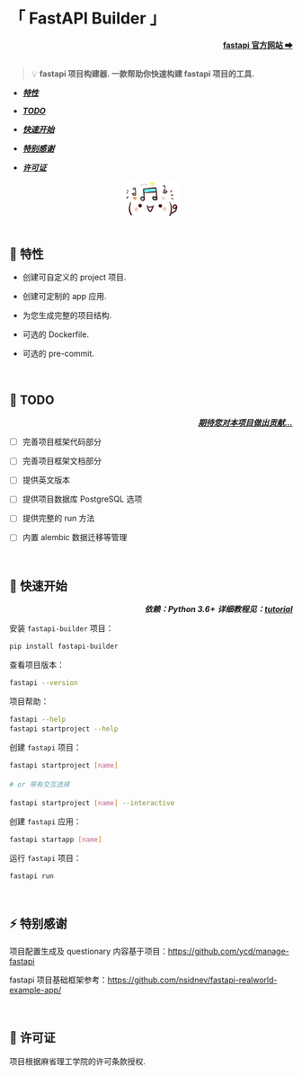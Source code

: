# 「 FastAPI Builder 」

<div align="right">
    <a href="https://fastapi.tiangolo.com/zh/"><b>fastapi 官方网站 ➡</b></a>
</div>

<br>

> 💡 **fastapi 项目构建器. 一款帮助你快速构建 fastapi 项目的工具.**

+ ***[特性](#-特性)***

+ ***[TODO](#-todo)***

+ ***[快速开始](#-快速开始)***

+ ***[特别感谢](#-特别感谢)***

+ ***[许可证](#-许可证)***

<div align="center">
    <img src="https://github.com/fmw666/my-image-file/blob/master/images/cute/small-cute-8.jpg" width=100>
</div>

<br>

## 💬 特性

+ 创建可自定义的 project 项目.

+ 创建可定制的 app 应用.

+ 为您生成完整的项目结构.

+ 可选的 Dockerfile.

+ 可选的 pre-commit.

<br>

## 🎯 TODO

<div align="right"><i><b><a href="#no-reply">期待您对本项目做出贡献...</a></b></i></div>

+ [ ] 完善项目框架代码部分

+ [ ] 完善项目框架文档部分

+ [ ] 提供英文版本

+ [ ] 提供项目数据库 PostgreSQL 选项

+ [ ] 提供完整的 run 方法

+ [ ] 内置 alembic 数据迁移等管理

<br>

## 🚀 快速开始

<div align="right">
<i><b>依赖：Python 3.6+</b></i>
<i><b>详细教程见：<a href="docs/tutorial.md">tutorial</a></b></i>
</div>

安装 `fastapi-builder` 项目：

```sh
pip install fastapi-builder
```

查看项目版本：

```sh
fastapi --version
```

项目帮助：

```sh
fastapi --help
fastapi startproject --help
```

创建 `fastapi` 项目：

```sh
fastapi startproject [name]

# or 带有交互选择

fastapi startproject [name] --interactive
```

创建 `fastapi` 应用：

```sh
fastapi startapp [name]
```

运行 `fastapi` 项目：

```sh
fastapi run
```

<br>

## ⚡ 特别感谢

项目配置生成及 questionary 内容基于项目：<https://github.com/ycd/manage-fastapi>

fastapi 项目基础框架参考：<https://github.com/nsidnev/fastapi-realworld-example-app/>

<br>

## 🚩 许可证

项目根据麻省理工学院的许可条款授权.
